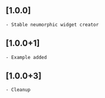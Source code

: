 ## [1.0.0]

    - Stable neumorphic widget creator

## [1.0.0+1]

    - Example added

## [1.0.0+3]

    - Cleanup
